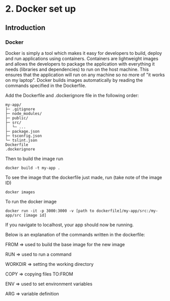 # 2. Docker set up 
## Introduction

### Docker

Docker is simply a tool which makes it easy for developers to build, deploy and run applications using containers. 
Containers are lightweight images and allows the developers to package the application with everything it needs (libraries and dependencies) to run on the host machine.
This ensures that the application will run on any machine so no more of "it works on my laptop".
Docker builds images automatically by reading the commands specified in the Dockerfile.

Add the Dockerfile and .dockerignore file in the following order:
```text
my-app/
├─ .gitignore
├─ node_modules/
├─ public/
├─ src/
│  └─ ...
├─ package.json
├─ tsconfig.json
└─ tslint.json
Dockerfile
.dockerignore
```
Then to build the image run
```shell
docker build -t my-app .
```
To see the image that the dockerfile just made, run (take note of the image ID)
```shell
docker images
```
To run the docker image
```shell
docker run -it -p 3000:3000 -v [path to dockerfile]/my-app/src:/my-app/src [image id]
```
If you navigate to localhost, your app should now be running.

Below is an explanation of the commands written in the dockerfile:

FROM => used to build the base image for the new image

RUN => used to run a command 

WORKDIR => setting the working directory

COPY => copying files TO:FROM

ENV <key> <value> => used to set environment variables

ARG => variable definition
